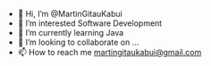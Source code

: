 - 👋 Hi, I’m @MartinGitauKabui
- 👀 I’m interested Software Development
- 🌱 I’m currently learning Java
- 💞️ I’m looking to collaborate on ...
- 📫 How to reach me martingitaukabui@gmail.com

<!---
MartinGitauKabui/MartinGitauKabui is a ✨ special ✨ repository because its `README.md` (this file) appears on your GitHub profile.
You can click the Preview link to take a look at your changes.
--->
